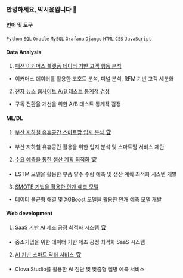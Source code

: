 ### 안녕하세요, 박시윤입니다 👋

#### 언어 및 도구
`Python` `SQL` `Oracle` `MySQL` `Grafana` `Django` `HTML` `CSS` `JavaScript`

#### Data Analysis
1. [패션 이커머스 플랫폼 데이터 기반 고객 행동 분석](https://github.com/sparky1543/e-commerce)
- 이커머스 데이터를 활용한 코호트 분석, 퍼널 분석, RFM 기반 고객 세분화

2. [전자 뉴스 웹사이트 A/B 테스트 통계적 검정](https://github.com/sparky1543/abtest-project)
- 구독 전환율 개선을 위한 A/B 테스트 통계적 검정

#### ML/DL
1. [부산 지하철 유휴공간 스마트팜 입지 분석 🏆](https://github.com/sparky1543/metro-farm)
- 부산 지하철 유휴공간 활용을 위한 입지 분석 및 스마트팜 서비스 제안

2. [수요 예측을 통한 생산 계획 최적화 🏆](https://github.com/sparky1543/prod-planning)
- LSTM 모델을 활용한 부품 발주 수량 예측 및 생산 계획 최적화 시스템 개발

3. [SMOTE 기법을 활용한 안개 예측 모델](https://github.com/sparky1543/weather-fog)
- 데이터 불균형 해결 및 XGBoost 모델을 활용한 안개 예측 모델 개발

#### Web development
1. [SaaS 기반 AI 제조 공정 최적화 시스템 🏆](https://github.com/sparky1543/isix-project)
- 중소기업을 위한 데이터 기반 제조 공정 최적화 SaaS 시스템

2. [AI 기반 스마트 닥터 서비스 🏆](https://github.com/sparky1543/smart-doctor)
- Clova Studio를 활용한 AI 진단 및 맞춤형 질병 예측 서비스
